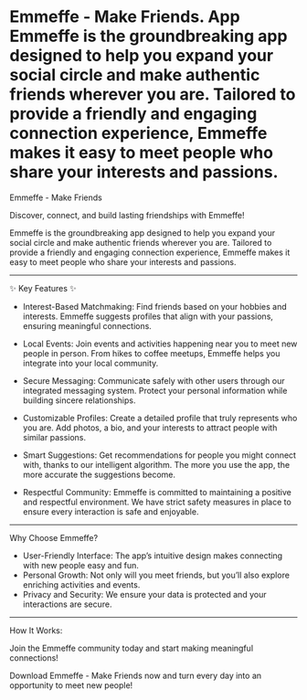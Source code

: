 # Emmeffe - Make Friends. App Emmeffe is the groundbreaking app designed to help you expand your social circle and make authentic friends wherever you are. Tailored to provide a friendly and engaging connection experience, Emmeffe makes it easy to meet people who share your interests and passions.

Emmeffe - Make Friends

Discover, connect, and build lasting friendships with Emmeffe!

Emmeffe is the groundbreaking app designed to help you expand your social circle and make authentic friends wherever you are. Tailored to provide a friendly and engaging connection experience, Emmeffe makes it easy to meet people who share your interests and passions.

---

✨ Key Features ✨

- Interest-Based Matchmaking: Find friends based on your hobbies and interests. Emmeffe suggests profiles that align with your passions, ensuring meaningful connections.

- Local Events: Join events and activities happening near you to meet new people in person. From hikes to coffee meetups, Emmeffe helps you integrate into your local community.

- Secure Messaging: Communicate safely with other users through our integrated messaging system. Protect your personal information while building sincere relationships.

- Customizable Profiles: Create a detailed profile that truly represents who you are. Add photos, a bio, and your interests to attract people with similar passions.

- Smart Suggestions: Get recommendations for people you might connect with, thanks to our intelligent algorithm. The more you use the app, the more accurate the suggestions become.

- Respectful Community: Emmeffe is committed to maintaining a positive and respectful environment. We have strict safety measures in place to ensure every interaction is safe and enjoyable.

---

Why Choose Emmeffe?

- User-Friendly Interface: The app’s intuitive design makes connecting with new people easy and fun.
- Personal Growth: Not only will you meet friends, but you’ll also explore enriching activities and events.
- Privacy and Security: We ensure your data is protected and your interactions are secure.

---

How It Works:

Join the Emmeffe community today and start making meaningful connections!

Download Emmeffe - Make Friends now and turn every day into an opportunity to meet new people!
